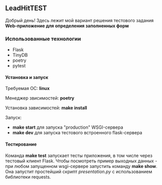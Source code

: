## LeadHitTEST
Добрый день!
Здесь лежит мой вариант решения тестового задания
__Web-приложение для определения заполненных форм__

### Использованные технологии

- Flask
- TinyDB
- poetry
- pytest


#### Установка и запуск
Требуемая ОС: __linux__

Менеджер звисимостей: __poetry__

Установка зависимостей: __make install__

Запуск:

- __make start__ для запуска "production" WSGI-сервера
- __make dev__ для запуска тестового встроенного flask-сервера


#### Тестирование
Команда __make test__ запускает тесты приложения, в том числе через тестовый клиент Flask.
Чтобы посмотреть пример выходных данных - при любом запущенном wsgi-сервере запустить команду __make show__. Она запустит простейший скрипт _presentation.py_ с использованием библиотеки requests.